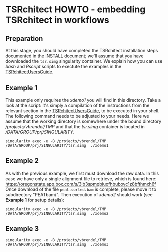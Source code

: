# TSRchitect HOWTO - embedding TSRchitect in workflows

## Preparation

At this stage, you should have completed the TSRchitect installation steps
documented in the [INSTALL](../INSTALL.md) document; we'll assume that you have
downloaded the `tsr.simg` singularity container.
We explain how you can use _bash_ and _Rscript_ scripts to exectute the
examples in the [TSRchitectUsersGuide](../inst/doc/TSRchitectUsersGuide.Rmd).


## Example 1
This example only requires the _xdemo1_ you will find in this directory.
Take a look at the script: it's simply a compilation of the instructions from
the relevant section in the
[TSRchitectUsersGuide](../inst/doc/TSRchitectUsersGuide.Rmd), to be executed in
your shell.
The following command needs to be adjusted to your needs.
Here we assume that the working directory is somewhere under the bound directory
_/projects/vbrendel/TMP_ and that the _tsr.simg_ container is located in
_/DATA/GROUP/prj/SINGULARITY_.

```
singularity exec -e -B /projects/vbrendel/TMP /DATA/GROUP/prj/SINGULARITY/tsr.simg  ./xdemo1
```

## Example 2
As with the previous example, we first must download the raw data. In this case we have only a single alignment file to retrieve, which is found here: https://oregonstate.app.box.com/s/3lb3spmqbiuofhbubovc1z8bfthmxh6f
Once download of the file `peat.sorted.bam` is complete, please move it to subdirectory "PEATbam/".
Then execution of _xdemo2_ should work (see __Example 1__ for setup details):

```
singularity exec -e -B /projects/vbrendel/TMP /DATA/GROUP/prj/SINGULARITY/tsr.simg  ./xdemo2
```
## Example 3

```
singularity exec -e -B /projects/vbrendel/TMP /DATA/GROUP/prj/SINGULARITY/tsr.simg  ./xdemo3


